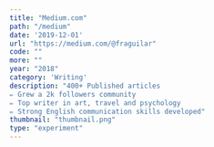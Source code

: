 ```yaml
---
title: "Medium.com"
path: "/medium"
date: '2019-12-01'
url: "https://medium.com/@fraguilar"
code: ""
more: ""
year: "2018"
category: 'Writing'
description: "400+ Published articles
✏️ Grew a 2k followers community
✏️ Top writer in art, travel and psychology
✏️ Strong English communication skills developed"
thumbnail: "thumbnail.png"
type: "experiment"
---
```

